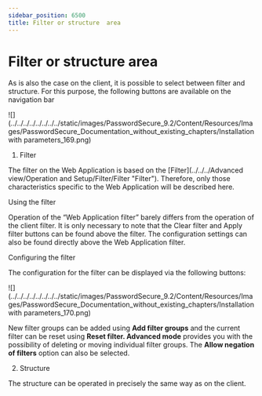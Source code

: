 ```yaml
---
sidebar_position: 6500
title: Filter or structure  area
---
```


# Filter or structure area

As is also the case on the client, it is possible to select between filter and structure. For this purpose, the following buttons are available on the navigation bar

![](../../../../../../../../static/images/PasswordSecure_9.2/Content/Resources/Images/PasswordSecure_Documentation_without_existing_chapters/Installation with parameters_169.png)

1. Filter

The filter on the Web Application is based on the [Filter](../../../Advanced view/Operation and Setup/Filter/Filter "Filter"). Therefore, only those characteristics specific to the Web Application will be described here.

Using the filter

Operation of the “Web Application filter” barely differs from the operation of the client filter. It is only necessary to note that the Clear filter and Apply filter buttons can be found above the filter. The configuration settings can also be found directly above the Web Application filter.

Configuring the filter

The configuration for the filter can be displayed via the following buttons:

![](../../../../../../../../static/images/PasswordSecure_9.2/Content/Resources/Images/PasswordSecure_Documentation_without_existing_chapters/Installation with parameters_170.png)

New filter groups can be added using **Add filter groups** and the current filter can be reset using **Reset filter. Advanced mode** provides you with the possibility of deleting or moving individual filter groups. The **Allow negation of filters** option can also be selected.

2. Structure

The structure can be operated in precisely the same way as on the client.